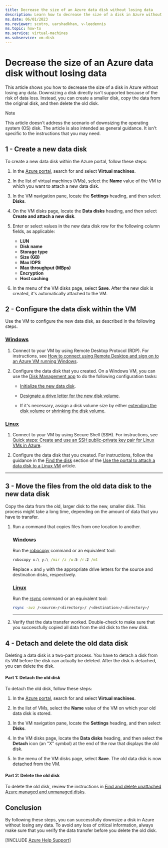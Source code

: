 ```yaml
---
title: Decrease the size of an Azure data disk without losing data
description: Learn how to decrease the size of a disk in Azure without losing any data even though downsizing a disk directly isn't supported.
ms.date: 06/01/2023
ms.reviewer: scotro, uarshadkhan, v-leedennis
ms.topic: how-to
ms.service: virtual-machines
ms.subservice: vm-disk
---
```

# Decrease the size of an Azure data disk without losing data

This article shows you how to decrease the size of a disk in Azure without losing any data. Downsizing a disk directly isn't supported because of the risk of data loss. Instead, you can create a smaller disk, copy the data from the original disk, and then delete the old disk.

> [!NOTE]  
> This article doesn't address the scenario of downsizing the operating system (OS) disk. The article is also intended as general guidance. It isn't specific to the instructions that you may need.

## 1 - Create a new data disk

To create a new data disk within the Azure portal, follow these steps:

1. In the [Azure portal][ap], search for and select **Virtual machines**.
1. In the list of virtual machines (VMs), select the **Name** value of the VM to which you want to attach a new data disk.
1. In the VM navigation pane, locate the **Settings** heading, and then select **Disks**.
1. On the VM disks page, locate the **Data disks** heading, and then select **Create and attach a new disk**.
1. Enter or select values in the new data disk row for the following column fields, as applicable:

   - **LUN**
   - **Disk name**
   - **Storage type**
   - **Size (GB)**
   - **Max IOPS**
   - **Max throughput (MBps)**
   - **Encryption**
   - **Host caching**

1. In the menu of the VM disks page, select **Save**. After the new disk is created, it's automatically attached to the VM.

## 2 - Configure the data disk within the VM

Use the VM to configure the new data disk, as described in the following steps.

### [Windows](#tab/windows)

1. Connect to your VM by using Remote Desktop Protocol (RDP). For instructions, see [How to connect using Remote Desktop and sign on to an Azure VM running Windows](/azure/virtual-machines/windows/connect-rdp).

1. Configure the data disk that you created. On a Windows VM, you can use the [Disk Management app](/windows-server/storage/disk-management/overview-of-disk-management) to do the following configuration tasks:

   - [Initialize the new data disk](/windows-server/storage/disk-management/initialize-new-disks).

   - [Designate a drive letter for the new disk volume](/windows-server/storage/disk-management/change-a-drive-letter).

   - If it's necessary, assign a disk volume size by either [extending the disk volume](/windows-server/storage/disk-management/extend-a-basic-volume) or [shrinking the disk volume](/windows-server/storage/disk-management/shrink-a-basic-volume).

### [Linux](#tab/linux)

1. Connect to your VM by using Secure Shell (SSH). For instructions, see [Quick steps: Create and use an SSH public-private key pair for Linux VMs in Azure](/azure/virtual-machines/linux/mac-create-ssh-keys).

1. Configure the data disk that you created. For instructions, follow the guidance in the [Find the disk](/azure/virtual-machines/linux/attach-disk-portal#find-the-disk) section of the [Use the portal to attach a data disk to a Linux VM](/azure/virtual-machines/linux/attach-disk-portal) article.

---

## 3 - Move the files from the old data disk to the new data disk

Copy the data from the old, larger disk to the new, smaller disk. This process might take a long time, depending on the amount of data that you have to transfer.

1. Run a command that copies files from one location to another.

   ### [Windows](#tab/windows)

   Run the [robocopy](/windows-server/administration/windows-commands/robocopy) command or an equivalent tool:

   ```cmd
   robocopy x:\ y:\ /mir /z /w:5 /r:2 /mt
   ```

   Replace `x` and `y` with the appropriate drive letters for the source and destination disks, respectively.

   ### [Linux](#tab/linux)

   Run the [rsync](https://rsync.samba.org/) command or an equivalent tool:

   ```bash
   rsync -avz /<source>/<directory>/ /<destination>/<directory>/
   ```

   ---

2. Verify that the data transfer worked. Double-check to make sure that you successfully copied all data from the old disk to the new disk.

## 4 - Detach and delete the old data disk

Deleting a data disk is a two-part process. You have to detach a disk from its VM before the disk can actually be deleted. After the disk is detached, you can delete the disk.

#### Part 1: Detach the old disk

To detach the old disk, follow these steps:

1. In the [Azure portal][ap], search for and select **Virtual machines**.

1. In the list of VMs, select the **Name** value of the VM on which your old data disk is stored.

1. In the VM navigation pane, locate the **Settings** heading, and then select **Disks**.

1. In the VM disks page, locate the **Data disks** heading, and then select the **Detach** icon (an "X" symbol) at the end of the row that displays the old disk.

1. In the menu of the VM disks page, select **Save**. The old data disk is now detached from the VM.

#### Part 2: Delete the old disk

To delete the old disk, review the instructions in [Find and delete unattached Azure managed and unmanaged disks](/azure/virtual-machines/disks-find-unattached-portal).

## Conclusion

By following these steps, you can successfully downsize a disk in Azure without losing any data. To avoid any loss of critical information, always make sure that you verify the data transfer before you delete the old disk.

[!INCLUDE [Azure Help Support](../../includes/azure-help-support.md)]

[ap]: https://portal.azure.com
